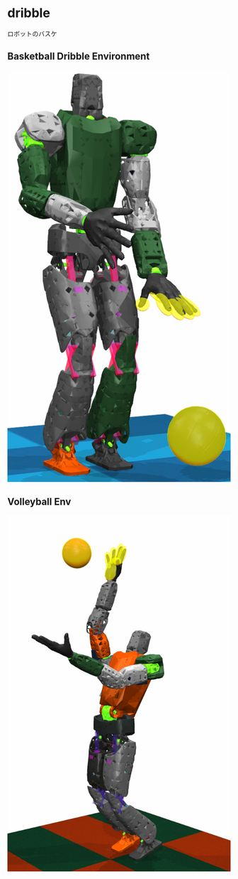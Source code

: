 # dribble

ロボットのバスケ

## Basketball Dribble Environment
![Dribbling a basketball](https://github.com/etorobot/DRL-Sports-HumanoidRobot-Bullet/blob/main/pictures/pose_dribble_1.png)

## Volleyball Env
![Robot in Spiking Motion](https://github.com/etorobot/DRL-Sports-HumanoidRobot-Bullet/blob/main/pictures/SPK%20Pose%201.png)
